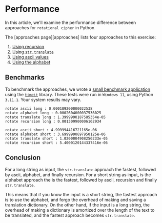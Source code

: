 # Performance

In this article, we'll examine the performance difference between approaches for `rotational cipher` in Python.

The [approaches page][approaches] lists four approaches to this exercise:

1. [Using recursion][approach-recursion]
2. [Using `str.translate`][approach-str-translate]
3. [Using ascii values][approach-ascii-values]
4. [Using the alphabet][approach-alphabet]

## Benchmarks

To benchmark the approaches, we wrote a [small benchmark application][benchmark-application] using the [`timeit`][timeit] library.
These tests were run in `Windows 11`, using Python `3.11.1`.
Your system results may vary.

```
rotate ascii long : 0.000189200000022538
rotate alphabet long : 0.0002604000037536025
rotate translate long : 1.3999990187585354e-05
rotate recursion long : 0.001309900006162934

rotate ascii short : 4.999994416721165e-06
rotate alphabet short : 3.6999990697950125e-06
rotate translate short : 1.0200004908256233e-05
rotate recursion short : 5.4000120144337416e-06
```

## Conclusion

For a long string as input, the `str.translate` approach the fastest, followed by ascii, alphabet, and finally recursion.
For a short string as input, is the alphabet approach the is the fastest, followed by ascii, recursion and finally `str.translate`.

This means that if you know the input is a short string, the fastest approach is to use the alphabet, and forgo the overhead of making and saving a translation dictionary.
On the other hand, if the input is a long string, the overhead of making a dictionary is amortized over the length of the text to be translated, and the fastest approach becomes `str.translate`.

[approach-recursion]: https://exercism.org/tracks/python/exercises/rotational-cipher/approaches/recursion
[approach-str-translate]: https://exercism.org/tracks/python/exercises/rotational-cipher/approaches/str-translate
[approach-ascii-values]: https://exercism.org/tracks/python/exercises/rotational-cipher/approaches/ascii-values
[approach-alphabet]: https://exercism.org/tracks/python/exercises/rotational-cipher/approaches/alphabet
[benchmark-application]: https://github.com/exercism/python/blob/main/exercises/practice/rotational-cipher/.articles/performance/code/Benchmark.py
[timeit]: https://docs.python.org/3/library/timeit.html
